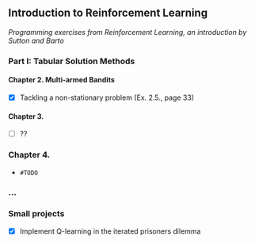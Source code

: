 ## Introduction to Reinforcement Learning 

_Programming exercises from Reinforcement Learning, an introduction by Sutton and Barto_

### Part I: Tabular Solution Methods

#### Chapter 2. Multi-armed Bandits

- [x] Tackling a non-stationary problem (Ex. 2.5., page 33)

#### Chapter 3. 

- [ ] ??

### Chapter 4. 

- `#TODO`


### ...

### Small projects

- [x] Implement Q-learning in the iterated prisoners dilemma
